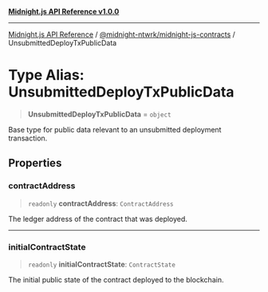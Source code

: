 [**Midnight.js API Reference v1.0.0**](../../../README.md)

***

[Midnight.js API Reference](../../../packages.md) / [@midnight-ntwrk/midnight-js-contracts](../README.md) / UnsubmittedDeployTxPublicData

# Type Alias: UnsubmittedDeployTxPublicData

> **UnsubmittedDeployTxPublicData** = `object`

Base type for public data relevant to an unsubmitted deployment transaction.

## Properties

### contractAddress

> `readonly` **contractAddress**: `ContractAddress`

The ledger address of the contract that was deployed.

***

### initialContractState

> `readonly` **initialContractState**: `ContractState`

The initial public state of the contract deployed to the blockchain.
